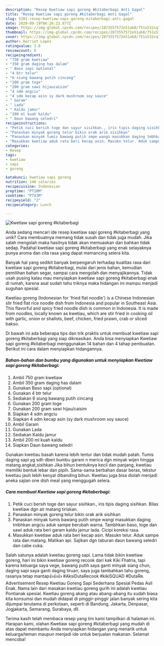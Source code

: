 ```yaml
---
description: "Resep Kwetiaw sapi goreng #kitaberbagi Anti Gagal"
title: "Resep Kwetiaw sapi goreng #kitaberbagi Anti Gagal"
slug: 5201-resep-kwetiaw-sapi-goreng-kitaberbagi-anti-gagal
date: 2020-09-19T06:26:23.877Z
image: https://img-global.cpcdn.com/recipes/2873557572e51ab8/751x532cq70/kwetiaw-sapi-goreng-kitaberbagi-foto-resep-utama.jpg
thumbnail: https://img-global.cpcdn.com/recipes/2873557572e51ab8/751x532cq70/kwetiaw-sapi-goreng-kitaberbagi-foto-resep-utama.jpg
cover: https://img-global.cpcdn.com/recipes/2873557572e51ab8/751x532cq70/kwetiaw-sapi-goreng-kitaberbagi-foto-resep-utama.jpg
author: Harriet Lopez
ratingvalue: 3.8
reviewcount: 8
recipeingredient:
- "750 gram kwetiaw"
- "350 gram daging has dalam"
- " Baso sapi optional"
- "4 btr telur"
- "6 siung bawang putih cincang"
- "200 gram toge"
- "200 gram sawi hijaucaisim"
- "4 sdm angciu"
- "4 sdm kecap asin sy dark mushroom soy sauce"
- " Garam"
- " Lada"
- " Kaldu jamur"
- "200 ml kuah kaldu"
- " Daun bawang seledri"
recipeinstructions:
- "Petik cuci bersih toge dan sayur sisihkan., iris tipis daging sisihkan. Bilas kwetiaw dgn air matang tiriskan."
- "Panaskan minyak goreng telur bikin orak arik sisihkan"
- "Panaskan minyak tumis bawang putih smpe wangi masukkan daging tmbhkan angciu aduk sampe berubah warna. Tambhkan baso, toge dan sawi aduk rata beri garam kaldu jamur lada. Cicipi koreksi rasa."
- "Masukkan kwetiaw aduk rata beri kecap asin. Masukn telur. Aduk sampe rata dan matang. Matikan api. Sajikan dgn taburan daun bawang seledri dan cabe cuka."
categories:
- Resep
tags:
- kwetiaw
- sapi
- goreng

katakunci: kwetiaw sapi goreng 
nutrition: 140 calories
recipecuisine: Indonesian
preptime: "PT28M"
cooktime: "PT43M"
recipeyield: "2"
recipecategory: Lunch

---
```



![Kwetiaw sapi goreng #kitaberbagi](https://img-global.cpcdn.com/recipes/2873557572e51ab8/751x532cq70/kwetiaw-sapi-goreng-kitaberbagi-foto-resep-utama.jpg)

Anda sedang mencari ide resep kwetiaw sapi goreng #kitaberbagi yang unik? Cara membuatnya memang tidak susah dan tidak juga mudah. Jika salah mengolah maka hasilnya tidak akan memuaskan dan bahkan tidak sedap. Padahal kwetiaw sapi goreng #kitaberbagi yang enak selayaknya punya aroma dan cita rasa yang dapat memancing selera kita.

Banyak hal yang sedikit banyak berpengaruh terhadap kualitas rasa dari kwetiaw sapi goreng #kitaberbagi, mulai dari jenis bahan, kemudian pemilihan bahan segar, sampai cara mengolah dan menyajikannya. Tidak usah pusing kalau mau menyiapkan kwetiaw sapi goreng #kitaberbagi enak di rumah, karena asal sudah tahu triknya maka hidangan ini mampu menjadi suguhan spesial.

Kwetiau goreng (Indonesian for &#39;fried flat noodle&#39;) is a Chinese Indonesian stir fried flat rice noodle dish from Indonesia and popular in Southeast Asia. This flavorful and spicy fried noodle dish is common in Indonesia. It is made from noodles, locally known as kwetiau, which are stir fried in cooking oil with garlic, onion or shallots, beef, chicken, fried prawn, crab or sliced bakso.


Di bawah ini ada beberapa tips dan trik praktis untuk membuat kwetiaw sapi goreng #kitaberbagi yang siap dikreasikan. Anda bisa menyiapkan Kwetiaw sapi goreng #kitaberbagi menggunakan 14 bahan dan 4 tahap pembuatan. Berikut ini cara dalam menyiapkan hidangannya.

<!--inarticleads1-->

##### Bahan-bahan dan bumbu yang digunakan untuk menyiapkan Kwetiaw sapi goreng #kitaberbagi:

1. Ambil 750 gram kwetiaw
1. Ambil 350 gram daging has dalam
1. Gunakan  Baso sapi (optional)
1. Gunakan 4 btr telur
1. Sediakan 6 siung bawang putih cincang
1. Gunakan 200 gram toge
1. Gunakan 200 gram sawi hijau/caisim
1. Siapkan 4 sdm angciu
1. Siapkan 4 sdm kecap asin (sy dark mushroom soy sauce)
1. Ambil  Garam
1. Gunakan  Lada
1. Sediakan  Kaldu jamur
1. Ambil 200 ml kuah kaldu
1. Siapkan  Daun bawang seledri


Gunakan kwetiau basah karena lebih lentur dan tidak mudah patah. Tumis daging sapi yg sdh dberi bumbu garam n merica dgn minyak wijen hingga matang.angkat,sisihkan Jika bihun bentuknya kecil dan panjang, kwetiau memiliki bentuk lebar dan pipih. Sama-sama berbahan dasar beras, tekstur kwetiau jauh lebih kenyal dibanding bihun. Kwetiau juga bisa diolah menjadi aneka sajian one dish meal yang menggugah selera. 

<!--inarticleads2-->

##### Cara membuat Kwetiaw sapi goreng #kitaberbagi:

1. Petik cuci bersih toge dan sayur sisihkan., iris tipis daging sisihkan. Bilas kwetiaw dgn air matang tiriskan.
1. Panaskan minyak goreng telur bikin orak arik sisihkan
1. Panaskan minyak tumis bawang putih smpe wangi masukkan daging tmbhkan angciu aduk sampe berubah warna. Tambhkan baso, toge dan sawi aduk rata beri garam kaldu jamur lada. Cicipi koreksi rasa.
1. Masukkan kwetiaw aduk rata beri kecap asin. Masukn telur. Aduk sampe rata dan matang. Matikan api. Sajikan dgn taburan daun bawang seledri dan cabe cuka.


Salah satunya adalah kwetiau goreng sapi. Lama tidak bikin kwetiaw goreng, hari ini bikin kwetiaw goreng recook dari kak Kiki Fhatria, tapi karena keluarga saya vege, bawang putih saya ganti minyak siang chun, daging sapi saya ganti daging tiruan, saya juga tambahkan tahu goreng, rasanya tetap mantap👍👍👍 #AksiDutaRecook #kikiSQUAD #DutaRe. Advertisement Resep Kwetiau Goreng Sapi Sederhana Spesial Pedas Asli Enak. Nama lain dari masakan kwetiau goreng gurih ini adalah kwetiau Pontianak spesial. Kwetiau goreng akang atau abang-abang itu sudah biasa kita konsumsi dan mudah didapat di pinggir-pinggir jalan banyak sering kita dijumpai terutama di perkotaan, seperti di Bandung, Jakarta, Denpasar, Jogjakarta, Semarang, Surabaya, dll. 

Terima kasih telah membaca resep yang tim kami tampilkan di halaman ini. Harapan kami, olahan Kwetiaw sapi goreng #kitaberbagi yang mudah di atas dapat membantu Anda menyiapkan hidangan yang menarik untuk keluarga/teman maupun menjadi ide untuk berjualan makanan. Selamat mencoba!
